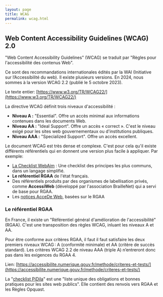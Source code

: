 ```yaml
---
layout: page
title: WCAG
permalink: wcag.html
---
```


## Web Content Accessibility Guidelines (WCAG) 2.0

"Web Content Accessibility Guidelines" (WCAG) se traduit par "Règles pour l'accessibilité des contenus Web".

Ce sont des recommandations internationales édités par la WAI (Initiative sur l’Accessibilité du web). Il existe plusieurs versions. En 2024, nous sommes à la version WCAG 2.2 (publié le 5 octobre 2023).

Le texte entier: [https://www.w3.org/TR/WCAG22/](https://www.w3.org/TR/WCAG22/)

La directive WCAG définit trois niveaux d'accessibilité : 

- **Niveau A :** "Essential". Offre un accès minimal aux informations contenues dans les documents Web.
- **Niveau AA :** "Ideal Support". Offre un accès « correct ». C'est le niveau exigé pour les sites web gouvernementaux ou d'institutions publiques.
- **Niveau AAA :** "Specialized Support". Offre un accès excellent.

Le document WCAG est très dense et complexe. C'est pour cela qu'il existe différents référentiels qui en donnent une version plus facile à appliquer. Par exemple:

- [La Checklist WebAim](https://webaim.org/standards/wcag/checklist) : Une checklist des principes les plus communs, dans un langage simplifié.
- **Le référentiel RGAA** de l'état français.
- Des référentiels produits par des organismes de labellisation privés, comme **AccessiWeb** (développé par l'association BrailleNet) qui a servi de base pour RGAA.
- Les [notices AcceDe Web](https://www.accede-web.com/notices/), basées sur le RGAA

### Le référentiel RGAA

En France, il existe un "Référentiel général d'amélioration de l'accessibilité" (RGAA). C'est une transposition des règles WCAG, inluant les niveaux A et AA.

Pour être conforme aux critères RGAA, il faut il faut satisfaire les deux premiers niveaux WCAG : A (conformité minimale) et AA (critère de succès standard). Les critères WCAG 2.2 de niveau AAA (triple A) n’entreront donc pas dans les exigences du RGAA 4.

Lien: [https://accessibilite.numerique.gouv.fr/methode/criteres-et-tests/](https://accessibilite.numerique.gouv.fr/methode/criteres-et-tests/)

La "[checklist PiDila](https://design.numerique.gouv.fr/outils/checklist-pidila/)" est une "liste unique des obligations et bonnes pratiques pour les sites web publics". Elle contient des renvois vers RGAA et les Règles Opquast.

